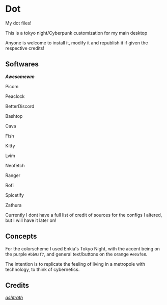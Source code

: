 # Dot
My dot files!

This is a tokyo night/Cyberpunk customization for my main desktop

Anyone is welcome to install it, modify it and republish it if given the respective credits!

## Softwares

_**Awesomewm**_

Picom 

Peaclock

BetterDiscord

Bashtop

Cava

Fish

Kitty

Lvim

Neofetch

Ranger

Rofi

Spicetify

Zathura

Currently I dont have a full list of credit of sources for the configs I altered, but I will have it later on!

## Concepts

For the colorscheme I used Enkia's Tokyo Night, with the accent being on the purple `#bb9af7`, and general text/buttons on the orange `#e0af68`.

The intention is to replicate the feeling of living in a metropole with technology, to think of cybernetics.

## Credits

*[ashtrath](https://github.com/Dyzean/Tokyo-Night)*

